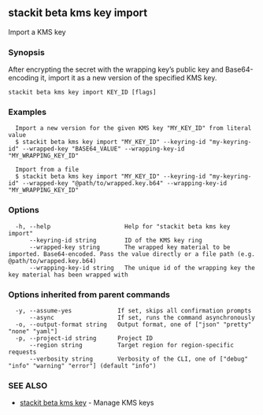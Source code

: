 ## stackit beta kms key import

Import a KMS key

### Synopsis

After encrypting the secret with the wrapping key’s public key and Base64-encoding it, import it as a new version of the specified KMS key.

```
stackit beta kms key import KEY_ID [flags]
```

### Examples

```
  Import a new version for the given KMS key "MY_KEY_ID" from literal value
  $ stackit beta kms key import "MY_KEY_ID" --keyring-id "my-keyring-id" --wrapped-key "BASE64_VALUE" --wrapping-key-id "MY_WRAPPING_KEY_ID"

  Import from a file
  $ stackit beta kms key import "MY_KEY_ID" --keyring-id "my-keyring-id" --wrapped-key "@path/to/wrapped.key.b64" --wrapping-key-id "MY_WRAPPING_KEY_ID"
```

### Options

```
  -h, --help                     Help for "stackit beta kms key import"
      --keyring-id string        ID of the KMS key ring
      --wrapped-key string       The wrapped key material to be imported. Base64-encoded. Pass the value directly or a file path (e.g. @path/to/wrapped.key.b64)
      --wrapping-key-id string   The unique id of the wrapping key the key material has been wrapped with
```

### Options inherited from parent commands

```
  -y, --assume-yes             If set, skips all confirmation prompts
      --async                  If set, runs the command asynchronously
  -o, --output-format string   Output format, one of ["json" "pretty" "none" "yaml"]
  -p, --project-id string      Project ID
      --region string          Target region for region-specific requests
      --verbosity string       Verbosity of the CLI, one of ["debug" "info" "warning" "error"] (default "info")
```

### SEE ALSO

* [stackit beta kms key](./stackit_beta_kms_key.md)	 - Manage KMS keys

